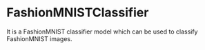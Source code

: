 # FashionMNISTClassifier
It is a FashionMNIST classifier model which can be used to classify FashionMNIST images.
